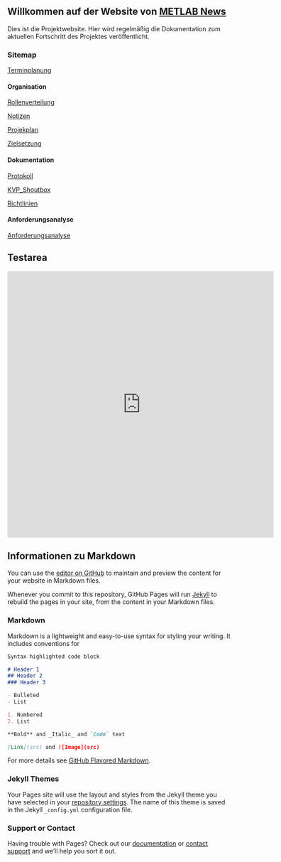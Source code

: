 ## Willkommen auf der Website von [METLAB News](https://invisibleusa.github.io/METLAB_News/)

Dies ist die Projektwebsite. Hier wird regelmäßig die Dokumentation zum aktuellen Fortschritt des Projektes veröffentlicht.

### Sitemap

[Terminplanung](Terminplanung.md)
#### Organisation
[Rollenverteilung](/Organisation/Rollenverteilung.md)

[Notizen](/Organisation/Notizen.md)

[Projekplan](/Organisation/Projektplan/Projektplan.md)

[Zielsetzung](/Organisation/Projektplan/Zielsetzung.md)
#### Dokumentation
[Protokoll](/Dokumentation/Protokoll.md)

[KVP_Shoutbox](/Dokumentation/KVP_Shoutbox.MD)

[Richtlinien](/Dokumentation/Richtlinien.md)

#### Anforderungsanalyse
[Anforderungsanalyse](/Anforderungsanalyse/Anforderungsanalyse.md)

## Testarea

<iframe src="https://calendar.google.com/calendar/embed?src=d43ofvv53hitcom8orp7pd2jr4%40group.calendar.google.com&ctz=Europe%2FBerlin" style="border: 0" width="600" height="600" frameborder="0" scrolling="no"></iframe>

## Informationen zu Markdown

You can use the [editor on GitHub](https://github.com/InvisibleUSA/METLAB_News/edit/master/README.md) to maintain and preview the content for your website in Markdown files.

Whenever you commit to this repository, GitHub Pages will run [Jekyll](https://jekyllrb.com/) to rebuild the pages in your site, from the content in your Markdown files.

### Markdown

Markdown is a lightweight and easy-to-use syntax for styling your writing. It includes conventions for

```markdown
Syntax highlighted code block

# Header 1
## Header 2
### Header 3

- Bulleted
- List

1. Numbered
2. List

**Bold** and _Italic_ and `Code` text

[Link](src) and ![Image](src)
```

For more details see [GitHub Flavored Markdown](https://guides.github.com/features/mastering-markdown/).


### Jekyll Themes

Your Pages site will use the layout and styles from the Jekyll theme you have selected in your [repository settings](https://github.com/InvisibleUSA/METLAB_News/settings). The name of this theme is saved in the Jekyll `_config.yml` configuration file.

### Support or Contact

Having trouble with Pages? Check out our [documentation](https://help.github.com/categories/github-pages-basics/) or [contact support](https://github.com/contact) and we’ll help you sort it out.
